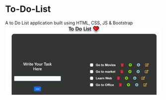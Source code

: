 # To-Do-List
A to Do List application built using HTML, CSS, JS &amp; Bootstrap
![Screenshot](./Assignment_6_ToDOList_Final/To_DO_List.jpg)
